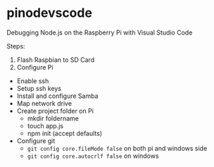 # pinodevscode
Debugging Node.js on the Raspberry Pi with Visual Studio Code

Steps:

1. Flash Raspbian to SD Card
1. Configure Pi
  - Enable ssh
  - Setup ssh keys
  - Install and configure Samba
  - Map network drive
  - Create project folder on Pi
    - mkdir foldername
    - touch app.js
    - npm init (accept defaults)
  - Configure git
    - `git config core.fileMode false` on both pi and windows side
    - `git config core.autocrlf false` on windows
 
